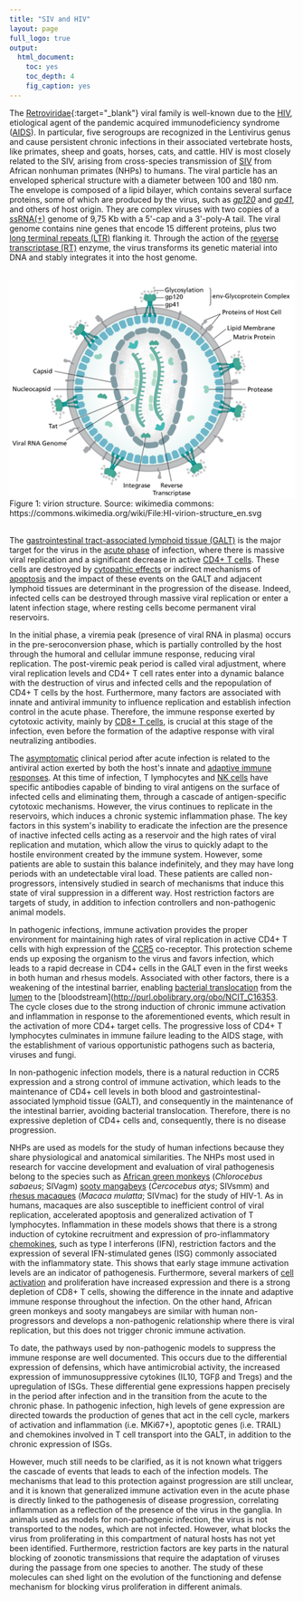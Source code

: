 ```yaml
---
title: "SIV and HIV"
layout: page
full_logo: true
output:
  html_document:
    toc: yes
    toc_depth: 4
    fig_caption: yes
---
```


The [Retroviridae](http://purl.obolibrary.org/obo/NCIT_C14268){:target="_blank"}  viral family is well-known due to the [HIV](http://www.ebi.ac.uk/efo/EFO_0000764), etiological agent of the pandemic acquired immunodeficiency syndrome ([AIDS](http://purl.obolibrary.org/obo/MONDO_0012268)). In particular, five serogroups are recognized in the Lentivirus genus and cause persistent chronic infections in their associated vertebrate hosts, like primates, sheep and goats, horses, cats, and cattle. HIV is most closely related to the SIV, arising from cross-species transmission of [SIV](http://purl.obolibrary.org/obo/NCIT_C14274) from African nonhuman primates (NHPs) to humans. The viral particle has an enveloped spherical structure with a diameter between 100 and 180 nm. The envelope is composed of a lipid bilayer, which contains several surface proteins, some of which are produced by the virus, such as [*gp120*](http://purl.obolibrary.org/obo/NCIT_C16689) and [*gp41*](http://purl.obolibrary.org/obo/PR_000003230), and others of host origin. They are complex viruses with two copies of a [ssRNA(+)](http://purl.obolibrary.org/obo/NCIT_C14351) genome of 9,75 Kb with a 5'-cap and a 3'-poly-A tail. The viral genome contains nine genes that encode 15 different proteins, plus two [long terminal repeats (LTR)](http://purl.obolibrary.org/obo/NCIT_C13251) flanking it. Through the action of the [reverse transcriptase (RT)](http://purl.obolibrary.org/obo/NCIT_C17096) enzyme, the virus transforms its genetic material into DNA and stably integrates it into the host genome.

<br>

<img src="/assets/img/HI-virion-structure_en.png" width="600" align="middle" />
<figcaption>Figure 1: virion structure. Source: wikimedia commons: https://commons.wikimedia.org/wiki/File:HI-virion-structure_en.svg </figcaption>

<br>

The [gastrointestinal tract-associated lymphoid tissue (GALT)](http://purl.obolibrary.org/obo/UBERON_0001962) is the major target for the virus in the [acute phase](http://purl.obolibrary.org/obo/IDO_0000627) of infection, where there is massive viral replication and a significant decrease in active [CD4+ T cells](NCIT:C153220). These cells are destroyed by [cytopathic effects](http://purl.obolibrary.org/obo/NCIT_C141201) or indirect mechanisms of [apoptosis](http://purl.obolibrary.org/obo/NCIT_C17557) and the impact of these events on the GALT and adjacent lymphoid tissues are determinant in the progression of the disease. Indeed, infected cells can be destroyed through massive viral replication or enter a latent infection stage, where resting cells become permanent viral reservoirs.

In the initial phase, a viremia peak (presence of viral RNA in plasma) occurs in the pre-seroconversion phase, which is partially controlled by the host through the humoral and cellular immune response, reducing viral replication. The post-viremic peak period is called viral adjustment, where viral replication levels and CD4+ T cell rates enter into a dynamic balance with the destruction of virus and infected cells and the repopulation of CD4+ T cells by the host. Furthermore, many factors are associated with innate and antiviral immunity to influence replication and establish infection control in the acute phase. Therefore, the immune response exerted by cytotoxic activity, mainly by [CD8+ T cells](http://purl.obolibrary.org/obo/NCIT_C12542), is crucial at this stage of the infection, even before the formation of the adaptive response with viral neutralizing antibodies.

The [asymptomatic](asymptomatic) clinical period after acute infection is related to the antiviral action exerted by both the host's innate and [adaptive immune responses](http://purl.obolibrary.org/obo/GO_0002250). At this time of infection, T lymphocytes and [NK cells](http://purl.obolibrary.org/obo/CL_0000623) have specific antibodies capable of binding to viral antigens on the surface of infected cells and eliminating them, through a cascade of antigen-specific cytotoxic mechanisms. However, the virus continues to replicate in the reservoirs, which induces a chronic systemic inflammation phase. The key factors in this system's inability to eradicate the infection are the presence of inactive infected cells acting as a reservoir and the high rates of viral replication and mutation, which allow the virus to quickly adapt to the hostile environment created by the immune system. However, some patients are able to sustain this balance indefinitely, and they may have long periods with an undetectable viral load. These patients are called non-progressors, intensively studied in search of mechanisms that induce this state of viral suppression in a different way. Host restriction factors are targets of study, in addition to infection controllers and non-pathogenic animal models.

In pathogenic infections, immune activation provides the proper environment for maintaining high rates of viral replication in active CD4+ T cells with high expression of the [CCR5](http://purl.obolibrary.org/obo/OGG_3000001234) co-receptor. This protection scheme ends up exposing the organism to the virus and favors infection, which leads to a rapid decrease in CD4+ cells in the GALT even in the first weeks in both human and rhesus models. Associated with other factors, there is a weakening of the intestinal barrier, enabling [bacterial translocation](http://purl.obolibrary.org/obo/OMIT_0019107) from the [lumen](http://purl.obolibrary.org/obo/UBERON_0000464) to the [bloodstream](http://purl.obolibrary.org/obo/NCIT_C16353. The cycle closes due to the strong induction of chronic immune activation and inflammation in response to the aforementioned events, which result in the activation of more CD4+ target cells. The progressive loss of CD4+ T lymphocytes culminates in immune failure leading to the AIDS stage, with the establishment of various opportunistic pathogens such as bacteria, viruses and fungi.

In non-pathogenic infection models, there is a natural reduction in CCR5 expression and a strong control of immune activation, which leads to the maintenance of CD4+ cell levels in both blood and gastrointestinal-associated lymphoid tissue (GALT), and consequently in the maintenance of the intestinal barrier, avoiding bacterial translocation. Therefore, there is no expressive depletion of CD4+ cells and, consequently, there is no disease progression.

NHPs are used as models for the study of human infections because they share physiological and anatomical similarities. The NHPs most used in research for vaccine development and evaluation of viral pathogenesis belong to the species such as [African green monkeys](http://purl.obolibrary.org/obo/NCBITaxon_9534) (*Chlorocebus sabaeus*; SIVagm) [sooty mangabeys](http://purl.obolibrary.org/obo/OMIT_0017120) (*Cercocebus atys*; SIVsmm) and [rhesus macaques](http://purl.obolibrary.org/obo/NCBITaxon_9544) (*Macaca mulatta*; SIVmac) for the study of HIV-1. As in humans, macaques are also susceptible to inefficient control of viral replication, accelerated apoptosis and generalized activation of T lymphocytes. Inflammation in these models shows that there is a strong induction of cytokine recruitment and expression of pro-inflammatory [chemokines](http://purl.obolibrary.org/obo/NCIT_C1593), such as type I interferons (IFN), restriction factors and the expression of several IFN-stimulated genes (ISG) commonly associated with the inflammatory state. This shows that early stage immune activation levels are an indicator of pathogenesis. Furthermore, several markers of [cell activation](http://purl.obolibrary.org/obo/GO_0001775) and proliferation have increased expression and there is a strong depletion of CD8+ T cells, showing the difference in the innate and adaptive immune response throughout the infection. On the other hand, African green monkeys and sooty mangabeys are similar with human non-progressors and develops a non-pathogenic relationship where there is viral replication, but this does not trigger chronic immune activation.

To date, the pathways used by non-pathogenic models to suppress the immune response are well documented. This occurs due to the differential expression of defensins, which have antimicrobial activity, the increased expression of immunosuppressive cytokines (IL10, TGFβ and Tregs) and the upregulation of ISGs. These differential gene expressions happen precisely in the period after infection and in the transition from the acute to the chronic phase. In pathogenic infection, high levels of gene expression are directed towards the production of genes that act in the cell cycle, markers of activation and inflammation (i.e. MKi67+), apoptotic genes (i.e. TRAIL) and chemokines involved in T cell transport into the GALT, in addition to the chronic expression of ISGs.

However, much still needs to be clarified, as it is not known what triggers the cascade of events that leads to each of the infection models. The mechanisms that lead to this protection against progression are still unclear, and it is known that generalized immune activation even in the acute phase is directly linked to the pathogenesis of disease progression, correlating inflammation as a reflection of the presence of the virus in the ganglia. In animals used as models for non-pathogenic infection, the virus is not transported to the nodes, which are not infected. However, what blocks the virus from proliferating in this compartment of natural hosts has not yet been identified. Furthermore, restriction factors are key parts in the natural blocking of zoonotic transmissions that require the adaptation of viruses during the passage from one species to another. The study of these molecules can shed light on the evolution of the functioning and defense mechanism for blocking virus proliferation in different animals.
